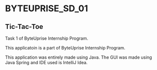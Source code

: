 # BYTEUPRISE_SD_01

## Tic-Tac-Toe

 Task 1 of ByteUprise Internship Program.

 This applicatoin is a part of ByteUprise Internship Program.

 This application was entirely made using Java. The GUI was made using Java Spring and IDE used is IntelliJ Idea. 
